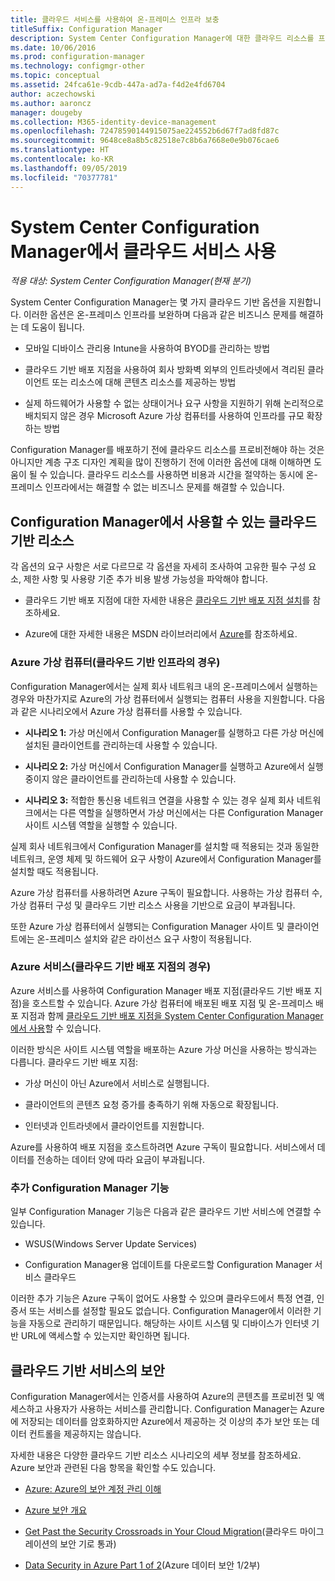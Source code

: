 ```yaml
---
title: 클라우드 서비스를 사용하여 온-프레미스 인프라 보충
titleSuffix: Configuration Manager
description: System Center Configuration Manager에 대한 클라우드 리소스를 프로비전하여 온-프레미스 인프라를 보완합니다.
ms.date: 10/06/2016
ms.prod: configuration-manager
ms.technology: configmgr-other
ms.topic: conceptual
ms.assetid: 24fca61e-9cdb-447a-ad7a-f4d2e4fd6704
author: aczechowski
ms.author: aaroncz
manager: dougeby
ms.collection: M365-identity-device-management
ms.openlocfilehash: 72478590144915075ae224552b6d67f7ad8fd87c
ms.sourcegitcommit: 9648ce8a8b5c82518e7c8b6a7668e0e9b076cae6
ms.translationtype: HT
ms.contentlocale: ko-KR
ms.lasthandoff: 09/05/2019
ms.locfileid: "70377781"
---
```

# <a name="use-cloud-services-with-system-center-configuration-manager"></a>System Center Configuration Manager에서 클라우드 서비스 사용

*적용 대상: System Center Configuration Manager(현재 분기)*

System Center Configuration Manager는 몇 가지 클라우드 기반 옵션을 지원합니다. 이러한 옵션은 온-프레미스 인프라를 보완하며 다음과 같은 비즈니스 문제를 해결하는 데 도움이 됩니다.  

-   모바일 디바이스 관리용 Intune을 사용하여 BYOD를 관리하는 방법  

-   클라우드 기반 배포 지점을 사용하여 회사 방화벽 외부의 인트라넷에서 격리된 클라이언트 또는 리소스에 대해 콘텐츠 리소스를 제공하는 방법  

-   실제 하드웨어가 사용할 수 없는 상태이거나 요구 사항을 지원하기 위해 논리적으로 배치되지 않은 경우 Microsoft Azure 가상 컴퓨터를 사용하여 인프라를 규모 확장하는 방법  

Configuration Manager를 배포하기 전에 클라우드 리소스를 프로비전해야 하는 것은 아니지만 계층 구조 디자인 계획을 많이 진행하기 전에 이러한 옵션에 대해 이해하면 도움이 될 수 있습니다. 클라우드 리소스를 사용하면 비용과 시간을 절약하는 동시에 온-프레미스 인프라에서는 해결할 수 없는 비즈니스 문제를 해결할 수 있습니다.  

## <a name="cloud-based-resources-you-can-use-with-configuration-manager"></a>Configuration Manager에서 사용할 수 있는 클라우드 기반 리소스  
 각 옵션의 요구 사항은 서로 다르므로 각 옵션을 자세히 조사하여 고유한 필수 구성 요소, 제한 사항 및 사용량 기준 추가 비용 발생 가능성을 파악해야 합니다.  

-   클라우드 기반 배포 지점에 대한 자세한 내용은 [클라우드 기반 배포 지점 설치](/sccm/core/servers/deploy/configure/install-cloud-based-distribution-points-in-microsoft-azure)를 참조하세요.

-   Azure에 대한 자세한 내용은 MSDN 라이브러리에서 [Azure](https://go.microsoft.com/fwlink/p/?LinkId=262965)를 참조하세요.  

### <a name="azure-virtual-machines-for-cloud-based-infrastructure"></a>Azure 가상 컴퓨터(클라우드 기반 인프라의 경우)  
 Configuration Manager에서는 실제 회사 네트워크 내의 온-프레미스에서 실행하는 경우와 마찬가지로 Azure의 가상 컴퓨터에서 실행되는 컴퓨터 사용을 지원합니다. 다음과 같은 시나리오에서 Azure 가상 컴퓨터를 사용할 수 있습니다.  

-   **시나리오 1:** 가상 머신에서 Configuration Manager를 실행하고 다른 가상 머신에 설치된 클라이언트를 관리하는데 사용할 수 있습니다.  

-   **시나리오 2:** 가상 머신에서 Configuration Manager를 실행하고 Azure에서 실행 중이지 않은 클라이언트를 관리하는데 사용할 수 있습니다.  

-   **시나리오 3:** 적합한 통신용 네트워크 연결을 사용할 수 있는 경우 실제 회사 네트워크에서는 다른 역할을 실행하면서 가상 머신에서는 다른 Configuration Manager 사이트 시스템 역할을 실행할 수 있습니다.  

실제 회사 네트워크에서 Configuration Manager를 설치할 때 적용되는 것과 동일한 네트워크, 운영 체제 및 하드웨어 요구 사항이 Azure에서 Configuration Manager를 설치할 때도 적용됩니다.  

Azure 가상 컴퓨터를 사용하려면 Azure 구독이 필요합니다. 사용하는 가상 컴퓨터 수, 가상 컴퓨터 구성 및 클라우드 기반 리소스 사용을 기반으로 요금이 부과됩니다.  

또한 Azure 가상 컴퓨터에서 실행되는 Configuration Manager 사이트 및 클라이언트에는 온-프레미스 설치와 같은 라이선스 요구 사항이 적용됩니다.  

### <a name="azure-services-for-cloud-based-distribution-points"></a>Azure 서비스(클라우드 기반 배포 지점의 경우)  
 Azure 서비스를 사용하여 Configuration Manager 배포 지점(클라우드 기반 배포 지점)을 호스트할 수 있습니다. Azure 가상 컴퓨터에 배포된 배포 지점 및 온-프레미스 배포 지점과 함께 [클라우드 기반 배포 지점을 System Center Configuration Manager에서 사용](../../core/plan-design/hierarchy/use-a-cloud-based-distribution-point.md)할 수 있습니다.  

 이러한 방식은 사이트 시스템 역할을 배포하는 Azure 가상 머신을 사용하는 방식과는 다릅니다. 클라우드 기반 배포 지점:  

-   가상 머신이 아닌 Azure에서 서비스로 실행됩니다.  

-   클라이언트의 콘텐츠 요청 증가를 충족하기 위해 자동으로 확장됩니다.  

-   인터넷과 인트라넷에서 클라이언트를 지원합니다.  

Azure를 사용하여 배포 지점을 호스트하려면 Azure 구독이 필요합니다. 서비스에서 데이터를 전송하는 데이터 양에 따라 요금이 부과됩니다.  

### <a name="additional-configuration-manager-capabilities"></a>추가 Configuration Manager 기능  
 일부 Configuration Manager 기능은 다음과 같은 클라우드 기반 서비스에 연결할 수 있습니다.  

-   WSUS(Windows Server Update Services)  

-   Configuration Manager용 업데이트를 다운로드할 Configuration Manager 서비스 클라우드  

이러한 추가 기능은 Azure 구독이 없어도 사용할 수 있으며 클라우드에서 특정 연결, 인증서 또는 서비스를 설정할 필요도 없습니다. Configuration Manager에서 이러한 기능을 자동으로 관리하기 때문입니다. 해당하는 사이트 시스템 및 디바이스가 인터넷 기반 URL에 액세스할 수 있는지만 확인하면 됩니다.  

##  <a name="BKMK_CloudSec"></a> 클라우드 기반 서비스의 보안  
 Configuration Manager에서는 인증서를 사용하여 Azure의 콘텐츠를 프로비전 및 액세스하고 사용자가 사용하는 서비스를 관리합니다. Configuration Manager는 Azure에 저장되는 데이터를 암호화하지만 Azure에서 제공하는 것 이상의 추가 보안 또는 데이터 컨트롤을 제공하지는 않습니다.  

 자세한 내용은 다양한 클라우드 기반 리소스 시나리오의 세부 정보를 참조하세요. Azure 보안과 관련된 다음 항목을 확인할 수도 있습니다.  

-   [Azure: Azure의 보안 계정 관리 이해](https://go.microsoft.com/fwlink/p/?LinkId=262968)  

-   [Azure 보안 개요](https://go.microsoft.com/fwlink/p/?LinkId=262970)  

-   [Get Past the Security Crossroads in Your Cloud Migration](https://go.microsoft.com/fwlink/p/?LinkId=262971)(클라우드 마이그레이션의 보안 기로 통과)  

-   [Data Security in Azure Part 1 of 2](https://go.microsoft.com/fwlink/p/?LinkId=262974)(Azure 데이터 보안 1/2부)  
